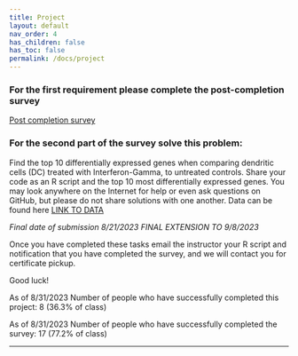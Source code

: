 ```yaml
---
title: Project
layout: default
nav_order: 4
has_children: false
has_toc: false
permalink: /docs/project
---
```


### For the first requirement please complete the post-completion survey
[Post completion survey](https://tulane.co1.qualtrics.com/jfe/form/SV_ezl3waRM6dcCWRo)

### For the second part of the survey solve this problem:
Find the top 10 differentially expressed genes when comparing dendritic cells (DC) treated with Interferon-Gamma, to untreated controls.
Share your code as an R script and the top 10 most differentially expressed genes. You may look anywhere on the Internet for help or even ask questions on GitHub, but please do not share solutions with one another.
Data can be found here [LINK TO DATA](https://tulane.box.com/s/7bs56dhan7ajhoj7suyjzo45t46e59rs)

*Final date of submission 8/21/2023 FINAL EXTENSION TO 9/8/2023*

Once you have completed these tasks email the instructor your R script and notification that you have completed the survey, and we will contact you for certificate pickup.

Good luck!

As of 8/31/2023 Number of people who have successfully completed this project: 8 (36.3% of class)

As of 8/31/2023 Number of people who have successfully completed the survey: 17 (77.2% of class)

----
[Just the Docs]: https://just-the-docs.github.io/just-the-docs/
[GitHub Pages]: https://docs.github.com/en/pages
[README]: https://github.com/just-the-docs/just-the-docs-template/blob/main/README.md
[Jekyll]: https://jekyllrb.com
[GitHub Pages / Actions workflow]: https://github.blog/changelog/2022-07-27-github-pages-custom-github-actions-workflows-beta/
[use this template]: https://github.com/just-the-docs/just-the-docs-template/generate
